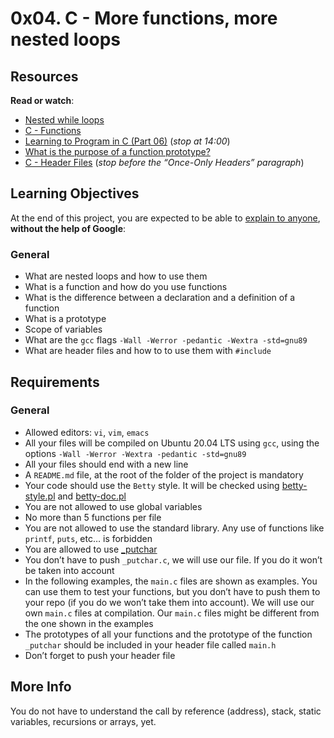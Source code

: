 <h1 class="gap">0x04. C - More functions, more nested loops</h1><div class="gap" id="project-description">
<h2>Resources</h2>
<p><strong>Read or watch</strong>:</p>
<ul>
<li><a href="/rltoken/3WXPpZkwBEt_9MOlayYGWw" target="_blank" title="Nested while loops">Nested while loops</a> </li>
<li><a href="/rltoken/ES8eagOrYppE4qSjaa4zQA" target="_blank" title="C - Functions">C - Functions</a> </li>
<li><a href="/rltoken/X8cL-h23A-vdFyuRmomKQQ" target="_blank" title="Learning to Program in C (Part 06)">Learning to Program in C (Part 06)</a> (<em>stop at 14:00</em>)</li>
<li><a href="/rltoken/IAfwYbkv3JHqttvqlnz0Bw" target="_blank" title="What is the purpose of a function prototype?">What is the purpose of a function prototype?</a> </li>
<li><a href="/rltoken/QvgB8JXWlTL_yqsUD-3-ag" target="_blank" title="C - Header Files">C - Header Files</a> (<em>stop before the “Once-Only Headers” paragraph</em>)</li>
</ul>
<h2>Learning Objectives</h2>
<p>At the end of this project, you are expected to be able to <a href="/rltoken/VgBJQ8FQfPn3mzxngywtDA" target="_blank" title="explain to anyone">explain to anyone</a>, <strong>without the help of Google</strong>:</p>
<h3>General</h3>
<ul>
<li>What are nested loops and how to use them</li>
<li>What is a function and how do you use functions</li>
<li>What is the difference between a declaration and a definition of a function</li>
<li>What is a prototype</li>
<li>Scope of variables</li>
<li>What are the <code>gcc</code> flags <code>-Wall -Werror -pedantic -Wextra -std=gnu89</code></li>
<li>What are header files and how to to use them with <code>#include</code></li>
</ul>
<h2>Requirements</h2>
<h3>General</h3>
<ul>
<li>Allowed editors: <code>vi</code>, <code>vim</code>, <code>emacs</code></li>
<li>All your files will be compiled on Ubuntu 20.04 LTS using <code>gcc</code>, using the options <code>-Wall -Werror -Wextra -pedantic -std=gnu89</code></li>
<li>All your files should end with a new line</li>
<li>A <code>README.md</code> file, at the root of the folder of the project is mandatory</li>
<li>Your code should use the <code>Betty</code> style. It will be checked using <a href="https://github.com/holbertonschool/Betty/blob/master/betty-style.pl" target="_blank" title="betty-style.pl">betty-style.pl</a> and <a href="https://github.com/holbertonschool/Betty/blob/master/betty-doc.pl" target="_blank" title="betty-doc.pl">betty-doc.pl</a></li>
<li>You are not allowed to use global variables</li>
<li>No more than 5 functions per file</li>
<li>You are not allowed to use the standard library. Any use of functions like <code>printf</code>, <code>puts</code>, etc… is forbidden</li>
<li>You are allowed to use <a href="https://github.com/holbertonschool/_putchar.c/blob/master/_putchar.c" target="_blank" title="_putchar">_putchar</a></li>
<li>You don’t have to push <code>_putchar.c</code>, we will use our file. If you do it won’t be taken into account</li>
<li>In the following examples, the <code>main.c</code> files are shown as examples. You can use them to test your functions, but you don’t have to push them to your repo (if you do we won’t take them into account). We will use our own <code>main.c</code> files at compilation. Our <code>main.c</code> files might be different from the one shown in the examples</li>
<li>The prototypes of all your functions and the prototype of the function <code>_putchar</code> should be included in your header file called <code>main.h</code></li>
<li>Don’t forget to push your header file</li>
</ul>
<h2>More Info</h2>
<p>You do not have to understand the call by reference (address), stack, static variables, recursions or arrays, yet.</p>
</div>